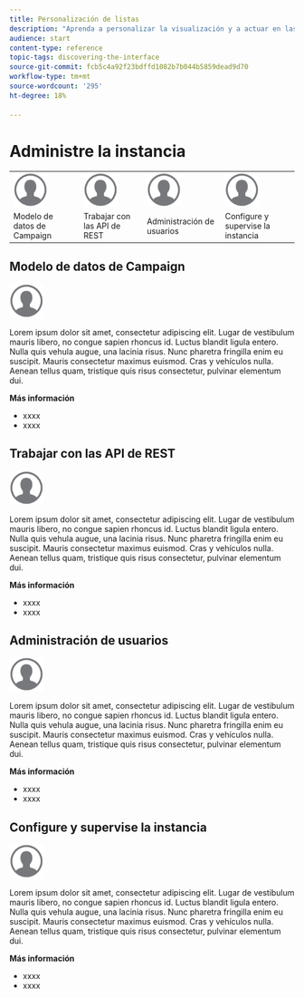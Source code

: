 ```yaml
---
title: Personalización de listas
description: "Aprenda a personalizar la visualización y a actuar en las pantallas de lista en Adobe Campaign Standard:clasificación, filtrado, eliminación o duplicación de elementos. Las pantallas de listas muestran los elementos de uno o varios recursos determinados."
audience: start
content-type: reference
topic-tags: discovering-the-interface
source-git-commit: fcb5c4a92f23bdffd1082b7b044b5859dead9d70
workflow-type: tm+mt
source-wordcount: '295'
ht-degree: 18%

---
```



# Administre la instancia

<table>
<tr>
    <td valign="top">
        <a href="../../start/using/work-with-audiences.md"><img width="60px" alt="condiciones" src="assets/icon_profile.svg"/></a>
    </td>
    <td valign="top">
        <a href="../../api/using/creating-a-service.md"><img width="60px" alt="condiciones" src="assets/icon_profile.svg"/></a>
    </td>
    <td valign="top">
        <a href="../../api/using/interacting-with-custom-resources.md"><img width="60px" alt="condiciones" src="assets/icon_profile.svg"/></a>
    </td>
    <td valign="top">
        <a href="../../api/using/interacting-with-marketing-history.md"><img width="60px" alt="condiciones" src="assets/icon_profile.svg"/></a>
    </td>
</tr>
<tr>
<td>Modelo de datos de Campaign</td>
<td>Trabajar con las API de REST</td>
<td>Administración de usuarios</td>
<td>Configure y supervise la instancia</td>
</tr>
</table>

## Modelo de datos de Campaign

<img width="60px" alt="condiciones" src="assets/icon_profile.svg"/>

Lorem ipsum dolor sit amet, consectetur adipiscing elit. Lugar de vestibulum mauris libero, no congue sapien rhoncus id. Luctus blandit ligula entero. Nulla quis vehula augue, una lacinia risus. Nunc pharetra fringilla enim eu suscipit. Mauris consectetur maximus euismod. Cras y vehículos nulla. Aenean tellus quam, tristique quis risus consectetur, pulvinar elementum dui.

**Más información**

* xxxx
* xxxx

## Trabajar con las API de REST

<img width="60px" alt="condiciones" src="assets/icon_profile.svg"/>

Lorem ipsum dolor sit amet, consectetur adipiscing elit. Lugar de vestibulum mauris libero, no congue sapien rhoncus id. Luctus blandit ligula entero. Nulla quis vehula augue, una lacinia risus. Nunc pharetra fringilla enim eu suscipit. Mauris consectetur maximus euismod. Cras y vehículos nulla. Aenean tellus quam, tristique quis risus consectetur, pulvinar elementum dui.

**Más información**

* xxxx
* xxxx

## Administración de usuarios

<img width="60px" alt="condiciones" src="assets/icon_profile.svg"/>

Lorem ipsum dolor sit amet, consectetur adipiscing elit. Lugar de vestibulum mauris libero, no congue sapien rhoncus id. Luctus blandit ligula entero. Nulla quis vehula augue, una lacinia risus. Nunc pharetra fringilla enim eu suscipit. Mauris consectetur maximus euismod. Cras y vehículos nulla. Aenean tellus quam, tristique quis risus consectetur, pulvinar elementum dui.

**Más información**

* xxxx
* xxxx

## Configure y supervise la instancia

<img width="60px" alt="condiciones" src="assets/icon_profile.svg"/>

Lorem ipsum dolor sit amet, consectetur adipiscing elit. Lugar de vestibulum mauris libero, no congue sapien rhoncus id. Luctus blandit ligula entero. Nulla quis vehula augue, una lacinia risus. Nunc pharetra fringilla enim eu suscipit. Mauris consectetur maximus euismod. Cras y vehículos nulla. Aenean tellus quam, tristique quis risus consectetur, pulvinar elementum dui.

**Más información**

* xxxx
* xxxx
